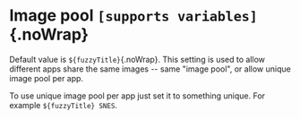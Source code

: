 # Image pool `[supports variables]`{.noWrap}

Default value is `${fuzzyTitle}`{.noWrap}. This setting is used to allow different apps share the same images -- same "image pool", or allow unique image pool per app. 

To use unique image pool per app just set it to something unique. For example `${fuzzyTitle} SNES`.
